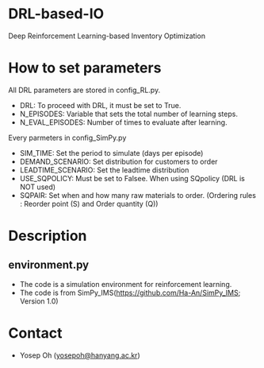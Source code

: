# DRL-based-IO
Deep Reinforcement Learning-based Inventory Optimization

<!-- # How to run DRL
* gym
* pandas
* torch
* tensorboard
* optuna
* stable_baselines3
* shimmmy>=0.2.1 -->

#  How to set parameters
All DRL parameters are stored in config_RL.py.
* DRL: To proceed with DRL, it must be set to True.
* N_EPISODES: Variable that sets the total number of learning steps.
* N_EVAL_EPISODES: Number of times to evaluate after learning.

Every parmeters in config_SimPy.py
* SIM_TIME: Set the period to simulate (days per episode)
* DEMAND_SCENARIO: Set distribution for customers to order
* LEADTIME_SCENARIO: Set the leadtime distribution
* USE_SQPOLICY: Must be set to Falsee. When using SQpolicy (DRL is NOT used)
* SQPAIR: Set when and how many raw materials to order. (Ordering rules : Reorder point (S) and Order quantity (Q))

# Description

## environment.py
* The code is a simulation environment for reinforcement learning.
* The code is from SimPy_IMS(https://github.com/Ha-An/SimPy_IMS; Version 1.0)
  <!-- * Remove line 136 of environment (Change Order input)
  * Unit processing cost modification (Processing cost->Processing cost/Processing time)
  * +line268: Add Delivery cost 
  * +line342~345: Shortage cost update pass
  * +line422~425: Add expected_shortage to state -->

# Contact
* Yosep Oh (yosepoh@hanyang.ac.kr)